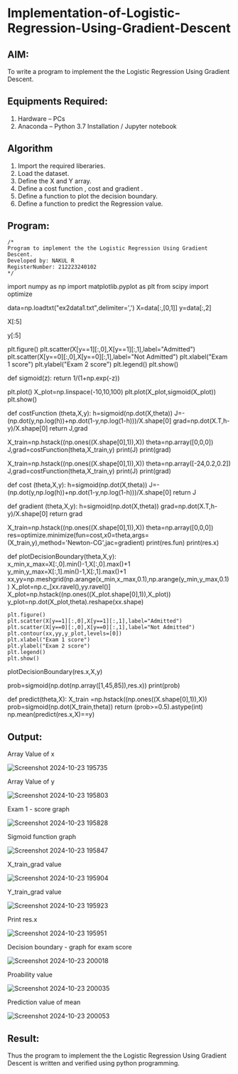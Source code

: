 # Implementation-of-Logistic-Regression-Using-Gradient-Descent

## AIM:
To write a program to implement the the Logistic Regression Using Gradient Descent.

## Equipments Required:
1. Hardware – PCs
2. Anaconda – Python 3.7 Installation / Jupyter notebook

## Algorithm
1. Import the required liberaries.
2. Load the dataset.
3. Define the X and Y array.
4. Define a cost function , cost and gradient .
5. Define a function to plot the decision boundary.
6. Define a function to predict the Regression value.

## Program:
```
/*
Program to implement the the Logistic Regression Using Gradient Descent.
Developed by: NAKUL R
RegisterNumber: 212223240102
*/
```
import numpy as np
import matplotlib.pyplot as plt
from scipy import optimize

data=np.loadtxt("ex2data1.txt",delimiter=',')
X=data[:,[0,1]]
y=data[:,2]

X[:5]

y[:5]

plt.figure()
plt.scatter(X[y==1][:,0],X[y==1][:,1],label="Admitted")
plt.scatter(X[y==0][:,0],X[y==0][:,1],label="Not Admitted")
plt.xlabel("Exam 1 score")
plt.ylabel("Exam 2 score")
plt.legend()
plt.show()

def sigmoid(z):
    return 1/(1+np.exp(-z))

plt.plot()
X_plot=np.linspace(-10,10,100)
plt.plot(X_plot,sigmoid(X_plot))
plt.show()

def costFunction (theta,X,y):
    h=sigmoid(np.dot(X,theta))
    J=-(np.dot(y,np.log(h))+np.dot(1-y,np.log(1-h)))/X.shape[0]
    grad=np.dot(X.T,h-y)/X.shape[0]
    return J,grad

X_train=np.hstack((np.ones((X.shape[0],1)),X))
theta=np.array([0,0,0])
J,grad=costFunction(theta,X_train,y)
print(J)
print(grad)

X_train=np.hstack((np.ones((X.shape[0],1)),X))
theta=np.array([-24,0.2,0.2])
J,grad=costFunction(theta,X_train,y)
print(J)
print(grad)

def cost (theta,X,y):
    h=sigmoid(np.dot(X,theta))
    J=-(np.dot(y,np.log(h))+np.dot(1-y,np.log(1-h)))/X.shape[0]
    return J

def gradient (theta,X,y):
    h=sigmoid(np.dot(X,theta))
    grad=np.dot(X.T,h-y)/X.shape[0]
    return grad

X_train=np.hstack((np.ones((X.shape[0],1)),X))
theta=np.array([0,0,0])
res=optimize.minimize(fun=cost,x0=theta,args=(X_train,y),method='Newton-CG',jac=gradient)
print(res.fun)
print(res.x)

def plotDecisionBoundary(theta,X,y):
    x_min,x_max=X[:,0].min()-1,X[:,0].max()+1
    y_min,y_max=X[:,1].min()-1,X[:,1].max()+1
    xx,yy=np.meshgrid(np.arange(x_min,x_max,0.1),np.arange(y_min,y_max,0.1))
    X_plot=np.c_[xx.ravel(),yy.ravel()]
    X_plot=np.hstack((np.ones((X_plot.shape[0],1)),X_plot))
    y_plot=np.dot(X_plot,theta).reshape(xx.shape)
    
    plt.figure()
    plt.scatter(X[y==1][:,0],X[y==1][:,1],label="Admitted")
    plt.scatter(X[y==0][:,0],X[y==0][:,1],label="Not Admitted")
    plt.contour(xx,yy,y_plot,levels=[0])
    plt.xlabel("Exam 1 score")
    plt.ylabel("Exam 2 score")
    plt.legend()
    plt.show()


plotDecisionBoundary(res.x,X,y)

prob=sigmoid(np.dot(np.array([1,45,85]),res.x))
print(prob)

def predict(theta,X):
    X_train =np.hstack((np.ones((X.shape[0],1)),X))
    prob=sigmoid(np.dot(X_train,theta))
    return (prob>=0.5).astype(int)
np.mean(predict(res.x,X)==y)

## Output:
Array Value of x


![Screenshot 2024-10-23 195735](https://github.com/user-attachments/assets/29b46ca5-275a-424a-b210-6433f81e25df)


Array Value of y


![Screenshot 2024-10-23 195803](https://github.com/user-attachments/assets/eb8f1eac-bd8f-4e3e-99e1-51073c1a089f)


Exam 1 - score graph


![Screenshot 2024-10-23 195828](https://github.com/user-attachments/assets/43be5007-f8f7-459b-8c2b-382bb099a6c2)


Sigmoid function graph


![Screenshot 2024-10-23 195847](https://github.com/user-attachments/assets/565c8a4d-df5c-4852-a3ad-e2afa6c07ae3)


X_train_grad value


![Screenshot 2024-10-23 195904](https://github.com/user-attachments/assets/613bc367-204b-4f86-bc1a-023020c85cee)


Y_train_grad value


![Screenshot 2024-10-23 195923](https://github.com/user-attachments/assets/d8756604-7d64-4906-8ba5-88800e6e9a96)


Print res.x


![Screenshot 2024-10-23 195951](https://github.com/user-attachments/assets/ac4e799b-60bd-44b7-8060-b974ac4450cb)


Decision boundary - graph for exam score


![Screenshot 2024-10-23 200018](https://github.com/user-attachments/assets/9cf71413-24bf-4771-837c-df276c9cfe23)


Proability value


![Screenshot 2024-10-23 200035](https://github.com/user-attachments/assets/037f53a6-5dad-4084-9894-52758efcaf07)


Prediction value of mean


![Screenshot 2024-10-23 200053](https://github.com/user-attachments/assets/8bb313c9-ff83-4edb-a5a7-5da96a51fb45)

## Result:
Thus the program to implement the the Logistic Regression Using Gradient Descent is written and verified using python programming.

